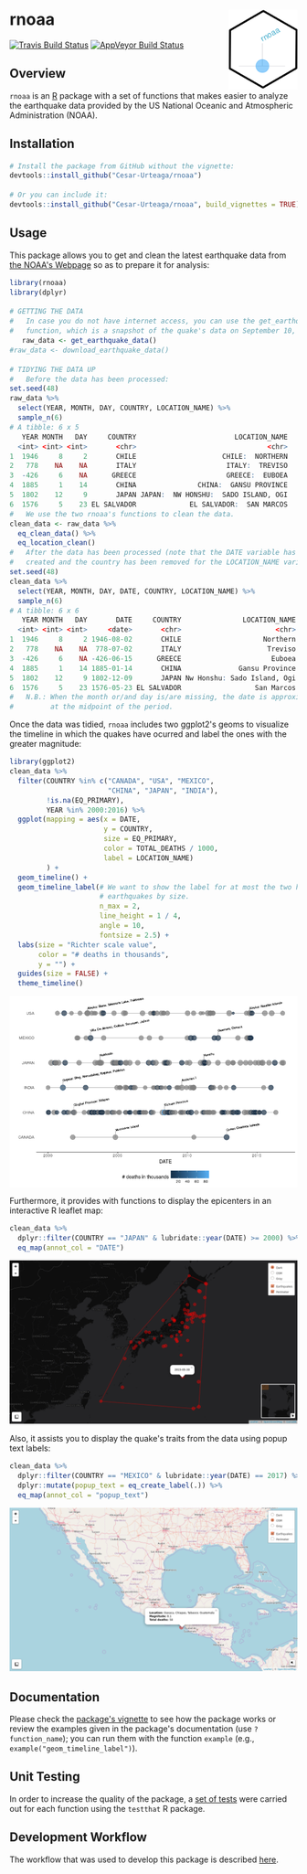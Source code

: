 
<!--
  README.md is generated from README.Rmd, so you should edit that file.
-->
rnoaa <img src="man/figures/logo.png" align="right" width="120"/>
=================================================================

[![Travis Build Status](https://travis-ci.org/Cesar-Urteaga/rnoaa.svg?branch=master)](https://travis-ci.org/Cesar-Urteaga/rnoaa) [![AppVeyor Build Status](https://ci.appveyor.com/api/projects/status/github/Cesar-Urteaga/rnoaa?branch=master&svg=true)](https://ci.appveyor.com/project/Cesar-Urteaga/rnoaa)

Overview
--------

`rnoaa` is an [R](https://www.r-project.org/) package with a set of functions that makes easier to analyze the earthquake data provided by the US National Oceanic and Atmospheric Administration (NOAA).

Installation
------------

``` r
# Install the package from GitHub without the vignette:
devtools::install_github("Cesar-Urteaga/rnoaa")

# Or you can include it:
devtools::install_github("Cesar-Urteaga/rnoaa", build_vignettes = TRUE)
```

Usage
-----

This package allows you to get and clean the latest earthquake data from [the NOAA's Webpage](https://www.ngdc.noaa.gov/nndc/struts/form?t=101650&s=1&d=1) so as to prepare it for analysis:

``` r
library(rnoaa)
library(dplyr)

# GETTING THE DATA
#   In case you do not have internet access, you can use the get_earthquake_data
#   function, which is a snapshot of the quake's data on September 10, 2017:
   raw_data <- get_earthquake_data()
#raw_data <- download_earthquake_data()

# TIDYING THE DATA UP
#   Before the data has been processed:
set.seed(48)
raw_data %>%
  select(YEAR, MONTH, DAY, COUNTRY, LOCATION_NAME) %>%
  sample_n(6)
# A tibble: 6 x 5
   YEAR MONTH   DAY     COUNTRY                        LOCATION_NAME
  <int> <int> <int>       <chr>                                <chr>
1  1946     8     2       CHILE                     CHILE:  NORTHERN
2   778    NA    NA       ITALY                      ITALY:  TREVISO
3  -426     6    NA      GREECE                      GREECE:  EUBOEA
4  1885     1    14       CHINA               CHINA:  GANSU PROVINCE
5  1802    12     9       JAPAN JAPAN:  NW HONSHU:  SADO ISLAND, OGI
6  1576     5    23 EL SALVADOR             EL SALVADOR:  SAN MARCOS
#   We use the two rnoaa's functions to clean the data.
clean_data <- raw_data %>%
  eq_clean_data() %>%
  eq_location_clean()
#   After the data has been processed (note that the DATE variable has been
#   created and the country has been removed for the LOCATION_NAME variable):
set.seed(48)
clean_data %>%
  select(YEAR, MONTH, DAY, DATE, COUNTRY, LOCATION_NAME) %>%
  sample_n(6)
# A tibble: 6 x 6
   YEAR MONTH   DAY       DATE     COUNTRY               LOCATION_NAME
  <int> <int> <int>     <date>       <chr>                       <chr>
1  1946     8     2 1946-08-02       CHILE                    Northern
2   778    NA    NA  778-07-02       ITALY                     Treviso
3  -426     6    NA -426-06-15      GREECE                      Euboea
4  1885     1    14 1885-01-14       CHINA              Gansu Province
5  1802    12     9 1802-12-09       JAPAN Nw Honshu: Sado Island, Ogi
6  1576     5    23 1576-05-23 EL SALVADOR                  San Marcos
#   N.B.: When the month or/and day is/are missing, the date is approximated
#         at the midpoint of the period.
```

Once the data was tidied, `rnoaa` includes two ggplot2's geoms to visualize the timeline in which the quakes have ocurred and label the ones with the greater magnitude:

``` r
library(ggplot2)
clean_data %>%
  filter(COUNTRY %in% c("CANADA", "USA", "MEXICO",
                        "CHINA", "JAPAN", "INDIA"),
         !is.na(EQ_PRIMARY),
         YEAR %in% 2000:2016) %>%
  ggplot(mapping = aes(x = DATE,
                       y = COUNTRY,
                       size = EQ_PRIMARY,
                       color = TOTAL_DEATHS / 1000,
                       label = LOCATION_NAME)
         ) +
  geom_timeline() +
  geom_timeline_label(# We want to show the label for at most the two highest
                      # earthquakes by size.
                      n_max = 2,
                      line_height = 1 / 4,
                      angle = 10,
                      fontsize = 2.5) +
  labs(size = "Richter scale value",
       color = "# deaths in thousands",
       y = "") +
  guides(size = FALSE) +
  theme_timeline()
```

<img src="man/figures/README-TimelineGeom-1.png" style="display: block; margin: auto;" />

Furthermore, it provides with functions to display the epicenters in an interactive R leaflet map:

``` r
clean_data %>%
  dplyr::filter(COUNTRY == "JAPAN" & lubridate::year(DATE) >= 2000) %>%
  eq_map(annot_col = "DATE")
```

![](./man/figures/README-LeafletMap-1.png?raw=true)

Also, it assists you to display the quake's traits from the data using popup text labels:

``` r
clean_data %>%
  dplyr::filter(COUNTRY == "MEXICO" & lubridate::year(DATE) == 2017) %>%
  dplyr::mutate(popup_text = eq_create_label(.)) %>%
  eq_map(annot_col = "popup_text")
```

![](./man/figures/README-LeafletMap-2.png?raw=true)

Documentation
-------------

Please check the [package's vignette](./vignettes/using-rnoaa.Rmd) to see how the package works or review the examples given in the package's documentation (use `?function_name`); you can run them with the function `example` (e.g., `example("geom_timeline_label")`).

Unit Testing
------------

In order to increase the quality of the package, a [set of tests](./tests/testthat) were carried out for each function using the `testthat` R package.

Development Workflow
--------------------

The workflow that was used to develop this package is described [here](https://github.com/Cesar-Urteaga/rfars#workflow).
